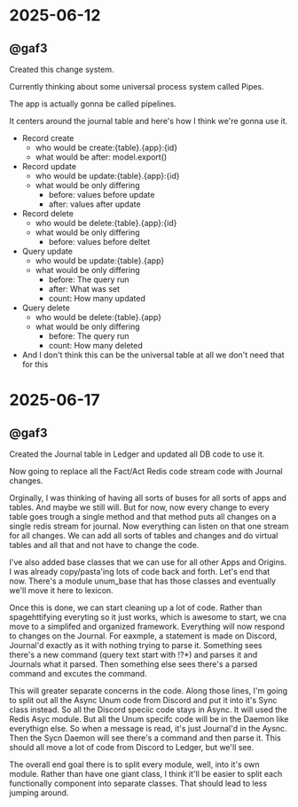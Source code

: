 # 2025-06-12

## @gaf3

Created this change system.

Currently thinking about some universal process system called Pipes.

The app is actually gonna be called pipelines.

It centers around the journal table and here's how I think we're gonna use it.

- Record create
  - who would be create:{table}.{app}:{id}
  - what would be after: model.export()
- Record update
  - who would be update:{table}.{app}:{id}
  - what would be only differing
    - before: values before update
    - after: values after update
- Record delete
  - who would be delete:{table}.{app}:{id}
  - what would be only differing
    - before: values before deltet
- Query update
  - who would be update:{table}.{app}
  - what would be only differing
    - before: The query run
    - after: What was set
    - count: How many updated
- Query delete
  - who would be delete:{table}.{app}
  - what would be only differing
    - before: The query run
    - count: How many deleted
- And I don't think this can be the universal table at all we don't need that for this

# 2025-06-17

## @gaf3

Created the Journal table in Ledger and updated all DB code to use it.

Now going to replace all the Fact/Act Redis code stream code with Journal changes.

Orginally, I was thinking of having all sorts of buses for all sorts of apps and tables. And maybe
we still will. But for now, now every change to every table goes trough a single method and that
method puts all changes on a single redis stream for journal. Now everything can listen on that one
stream for all changes. We can add all sorts of tables and changes and do virtual tables and all that
and not have to change the code.

I've also added base classes that we can use for all other Apps and Origins. I was already
copy/pasta'ing lots of code back and forth. Let's end that now. There's a module unum_base that has those classes and eventually we'll move it here to lexicon.

Once this is done, we can start cleaning up a lot of code. Rather than spagehttifying everyting so it
just works, which is awesome to start, we cna move to a simplifed and organized framework. Everything
will now respond to changes on the Journal. For eaxmple, a statement is made on Discord, Journal'd exactly
as it with nothing trying to parse it. Something sees there's a new command (query text start with !?*)
and parses it and Journals what it parsed. Then something else sees there's a parsed command and excutes
the command.

This will greater separate concerns in the code. Along those lines, I'm going to split out all the Async
Unum code from Discord and put it into it's Sync class instead. So all the Discord speciic code stays in
Async. It will used the Redis Asyc module. But all the Unum specifc code will be in the Daemon like
everythign else. So when a message is read, it's just Journal'd in the Aysnc. Then the Sycn Daemon will see
there's a command and then parse it. This should all move a lot of code from Discord to Ledger, but we'll
see.

The overall end goal there is to split every module, well, into it's own module. Rather than have one
giant class, I think it'll be easier to split each functionally component into separate classes. That
should lead to less jumping around.
